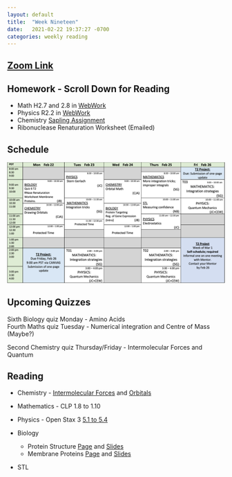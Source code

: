 ```yaml
---
layout: default
title:  "Week Nineteen"
date:   2021-02-22 19:37:27 -0700
categories: weekly reading
---
```

## [Zoom Link](https://ubc.zoom.us/j/69489092134?pwd=ZTRxOFNmRmNVT3NpWVhmV0VDTEpyUT09)

## Homework - Scroll Down for Reading
- Math H2.7 and 2.8 in [WebWork](https://webwork.elearning.ubc.ca/webwork2/2020W1-2_SCIE_010_001/)
- Physics R2.2 in [WebWork](https://webwork.elearning.ubc.ca/webwork2/2020W1-2_SCIE_010_001/)
- Chemistry [Sapling Assignment](https://canvas.ubc.ca/courses/62920/assignments/826652?module_item_id=2896149)
- Ribonuclease Renaturation Worksheet (Emailed)


## Schedule

![Week Nineteen Schedule](/assets/w19schedule.png)

## Upcoming Quizzes

Sixth Biology quiz Monday - Amino Acids    
Fourth Maths quiz Tuesday - Numerical integration and Centre of Mass (Maybe?)    
<!-- First Maths test Thursday - All Integration Covered so far      -->
<!-- Second Physics quiz Thursday/Friday - Waves Classical and Quantum     -->
Second Chemistry quiz Thursday/Friday - Intermolecular Forces and Quantum   

## Reading

- Chemistry - [Intermolecular Forces](https://canvas.ubc.ca/courses/62920/modules/items/2875691) and [Orbitals](https://chem.libretexts.org/Bookshelves/General_Chemistry/Map%3A_General_Chemistry_(Petrucci_et_al.)/08%3A_Electrons_in_Atoms)

	
- Mathematics - <!-- 7 on [Active Calculus](https://activecalculus.org/) and -->CLP 1.8 to 1.10


- Physics - <!--[Waves on WebWork](https://webwork.elearning.ubc.ca/webwork2/2020W1-2_SCIE_010_001/) -->Open Stax 3 [5.1 to 5.4](https://openstax.org/books/university-physics-volume-3/pages/5-1-invariance-of-physical-laws)<!-- Vol. 1 Ch. 16, 18, Vol. 3 Ch. 3.1 and 3.2 -->


- Biology 
    - Protein Structure [Page](https://canvas.ubc.ca/courses/62806/pages/protein-structure?module_item_id=1883063) and [Slides](https://canvas.ubc.ca/courses/62806/files/8407385/download?wrap=1)
    - Membrane Proteins [Page](https://canvas.ubc.ca/courses/62806/pages/membrane-proteins?module_item_id=1883064) and [Slides](https://canvas.ubc.ca/courses/62806/files/8415142/download?wrap=1)


- STL